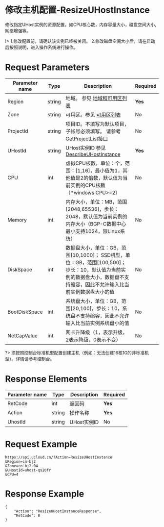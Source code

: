 # 修改主机配置-ResizeUHostInstance

修改指定UHost实例的资源配置，如CPU核心数，内存容量大小，磁盘空间大小,网络增强等。

!> 1.修改配置前，请确认该实例已经被关闭。
2.修改磁盘空间大小后，请在启动后按照说明，进入操作系统进行操作。

# Request Parameters
|Parameter name|Type|Description|Required|
|---|---|---|---|
|Region|string|地域。 参见 [地域和可用区列表](api/summary/regionlist)|**Yes**|
|Zone|string|可用区。参见 [可用区列表](api/summary/regionlist)|No|
|ProjectId|string|项目ID。不填写为默认项目，子帐号必须填写。 请参考[GetProjectList接口](api/summary/get_project_list)|No|
|UHostId|string|UHost实例ID 参见 [DescribeUHostInstance](api/uhost-api/describe_uhost_instance)|**Yes**|
|CPU|int|虚拟CPU核数，单位：个，范围：[1,16]，最小值为1，其他值是2的倍数，默认值为当前实例的CPU核数（*windows CPU>=2）|No|
|Memory|int|内存大小，单位：MB，范围[2048,65536]，步长：2048，默认值为当前实例的内存大小（BGP-C数据中心最小支持1024，限Linux系统）|No|
|DiskSpace|int|数据盘大小，单位：GB，范围[10,1000]； SSD机型，单位：GB，范围[100,500]；步长：10，默认值为当前实例的数据盘大小，数据盘不支持缩容，因此不允许输入比当前实例数据盘大小的值|No|
|BootDiskSpace|int|系统盘大小，单位：GB，范围[20,100]，步长：10，系统盘不支持缩容，因此不允许输入比当前实例系统盘小的值|No|
|NetCapValue|int|网卡升降级（1，表示升级，2表示降级，0表示不变）|No|

?> 须按照控制台标准机型配置创建主机（例如：无法创建16核1G的非标准机型）。详情请参考控制台。

# Response Elements
|Parameter name|Type|Description|Required|
|---|---|---|---|
|RetCode|int|返回码|**Yes**|
|Action|string|操作名称|**Yes**|
|UhostId|string|UHost实例ID|No|

# Request Example
```
https://api.ucloud.cn/?Action=ResizeUHostInstance
&Region=cn-bj2
&Zone=cn-bj2-04
&UHostId=uhost-qs20fr
&CPU=4
```

# Response Example
```
{
    "Action": "ResizeUHostInstanceResponse", 
    "RetCode": 0
}
```


